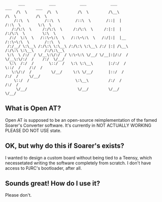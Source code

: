 ```

      ___           ___           ___           ___                    ___           ___     
     /\  \         /\  \         /\  \         /\__\                  /\  \         /\  \    
    /::\  \       /::\  \       /::\  \       /::|  |                /::\  \        \:\  \   
   /:/\:\  \     /:/\:\  \     /:/\:\  \     /:|:|  |               /:/\:\  \        \:\  \  
  /:/  \:\  \   /::\~\:\  \   /::\~\:\  \   /:/|:|  |__            /::\~\:\  \       /::\  \ 
 /:/__/ \:\__\ /:/\:\ \:\__\ /:/\:\ \:\__\ /:/ |:| /\__\          /:/\:\ \:\__\     /:/\:\__\
 \:\  \ /:/  / \/__\:\/:/  / \:\~\:\ \/__/ \/__|:|/:/  /          \/__\:\/:/  /    /:/  \/__/
  \:\  /:/  /       \::/  /   \:\ \:\__\       |:/:/  /                \::/  /    /:/  /     
   \:\/:/  /         \/__/     \:\ \/__/       |::/  /                 /:/  /     \/__/      
    \::/  /                     \:\__\         /:/  /                 /:/  /                 
     \/__/                       \/__/         \/__/                  \/__/                  
```
## What is Open AT?
Open AT is supposed to be an open-source reimplementation of the famed Soarer's Converter software. It's currently in NOT ACTUALLY WORKING PLEASE DO NOT USE state.

## OK, but why do this if Soarer's exists?
I wanted to design a custom board without being tied to a Teensy, which necessetated writing the software completely from scratch. I don't have access to PJRC's bootloader, after all.

## Sounds great! How do I use it?
Please don't.
